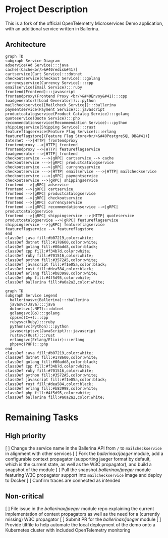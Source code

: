 # Project Description
This is a fork of the official OpenTelemetry Microservices Demo application, with an additional service written in Ballerina.

## Architecture

```mermaid
graph TD
subgraph Service Diagram
adservice(Ad Service):::java
cache[(Cache<br/>&#40redis&#41)]
cartservice(Cart Service):::dotnet
checkoutservice(Checkout Service):::golang
currencyservice(Currency Service):::cpp
emailservice(Email Service):::ruby
frontend(Frontend):::javascript
frontendproxy(Frontend Proxy <br/>&#40Envoy&#41):::cpp
loadgenerator([Load Generator]):::python
mailcheckservice([Mailcheck Service]):::ballerina
paymentservice(Payment Service):::javascript
productcatalogservice(Product Catalog Service):::golang
quoteservice(Quote Service):::php
recommendationservice(Recommendation Service):::python
shippingservice(Shipping Service):::rust
featureflagservice(Feature Flag Service):::erlang
featureflagstore[(Feature Flag Store<br/>&#40PostgreSQL DB&#41)]
Internet -->|HTTP| frontendproxy
frontendproxy -->|HTTP| frontend
frontendproxy -->|HTTP| featureflagservice
loadgenerator -->|HTTP| frontend
checkoutservice --->|gRPC| cartservice --> cache
checkoutservice --->|gRPC| productcatalogservice
checkoutservice --->|gRPC| currencyservice
checkoutservice --->|HTTP| emailservice --->|HTTP| mailcheckservice
checkoutservice --->|gRPC| paymentservice
checkoutservice -->|gRPC| shippingservice
frontend -->|gRPC| adservice
frontend -->|gRPC| cartservice
frontend -->|gRPC| productcatalogservice
frontend -->|gRPC| checkoutservice
frontend -->|gRPC| currencyservice
frontend -->|gRPC| recommendationservice -->|gRPC| productcatalogservice
frontend -->|gRPC| shippingservice -->|HTTP| quoteservice
productcatalogservice -->|gRPC| featureflagservice
shippingservice -->|gRPC| featureflagservice
featureflagservice --> featureflagstore
end
classDef java fill:#b07219,color:white;
classDef dotnet fill:#178600,color:white;
classDef golang fill:#00add8,color:black;
classDef cpp fill:#f34b7d,color:white;
classDef ruby fill:#701516,color:white;
classDef python fill:#3572A5,color:white;
classDef javascript fill:#f1e05a,color:black;
classDef rust fill:#dea584,color:black;
classDef erlang fill:#b83998,color:white;
classDef php fill:#4f5d95,color:white;
classDef ballerina fill:#a0a2a2,color:white;
```

```mermaid
graph TD
subgraph Service Legend
  ballerinasvc(Ballerina):::ballerina
  javasvc(Java):::java
  dotnetsvc(.NET):::dotnet
  golangsvc(Go):::golang
  cppsvc(C++):::cpp
  rubysvc(Ruby):::ruby
  pythonsvc(Python):::python
  javascriptsvc(JavaScript):::javascript
  rustsvc(Rust):::rust
  erlangsvc(Erlang/Elixir):::erlang
  phpsvc(PHP):::php
end
classDef java fill:#b07219,color:white;
classDef dotnet fill:#178600,color:white;
classDef golang fill:#00add8,color:black;
classDef cpp fill:#f34b7d,color:white;
classDef ruby fill:#701516,color:white;
classDef python fill:#3572A5,color:white;
classDef javascript fill:#f1e05a,color:black;
classDef rust fill:#dea584,color:black;
classDef erlang fill:#b83998,color:white;
classDef php fill:#4f5d95,color:white;
classDef ballerina fill:#a0a2a2,color:white;
```

# Remaining Tasks
## High priority
[ ] Change the service name in the Ballerina API from `/` to `mailcheckservice` in alignment with other services
[ ] Fork the *ballerinax/jaeger* module, add a configurable context propagator (supporting jaeger format by default, which is the current state, as well as the W3C propagator), and build a snapshot of the module
[ ] Pull the snapshot *ballerinax/jaeger* module featuring W3C propagator support into `mailcheckservice` image and deploy to Docker
[ ] Confirm traces are connected as intended

## Non-critical
[ ] File issue in the *ballerinax/jaeger* module repo explaining the current implementation of context propagators as well as the need for a (currently missing) W3C propagator
[ ] Submit PR for the *ballerinax/jaeger* module 
[ ] Provide tiltfile to help automate the local deployment of the demo onto a Kubernetes cluster with included OpenTelemetry monitoring